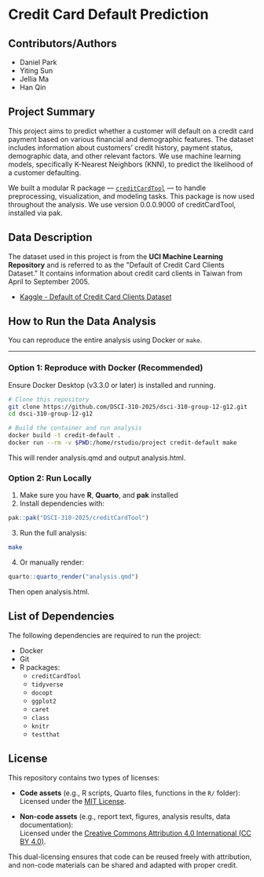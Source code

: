 # Credit Card Default Prediction

## Contributors/Authors
- Daniel Park
- Yiting Sun
- Jellia Ma
- Han Qin


## Project Summary
This project aims to predict whether a customer will default on a credit card payment based on various financial and demographic features. The dataset includes information about customers’ credit history, payment status, demographic data, and other relevant factors. We use machine learning models, specifically K-Nearest Neighbors (KNN), to predict the likelihood of a customer defaulting.

We built a modular R package — [`creditCardTool`](https://github.com/DSCI-310-2025/creditCardTool) — to handle preprocessing, visualization, and modeling tasks. This package is now used throughout the analysis.
We use version 0.0.0.9000 of creditCardTool, installed via pak.

## Data Description
The dataset used in this project is from the **UCI Machine Learning Repository** and is referred to as the "Default of Credit Card Clients Dataset." It contains information about credit card clients in Taiwan from April to September 2005.

- [Kaggle - Default of Credit Card Clients Dataset](https://www.kaggle.com/datasets/uciml/default-of-credit-card-clients-dataset)

## How to Run the Data Analysis

You can reproduce the entire analysis using Docker or `make`.

---

### Option 1: Reproduce with Docker (Recommended)

Ensure Docker Desktop (v3.3.0 or later) is installed and running.

```bash
# Clone this repository
git clone https://github.com/DSCI-310-2025/dsci-310-group-12-g12.git
cd dsci-310-group-12-g12

# Build the container and run analysis
docker build -t credit-default .
docker run --rm -v $PWD:/home/rstudio/project credit-default make
```

This will render analysis.qmd and output analysis.html.

### Option 2: Run Locally
1.	Make sure you have **R**, **Quarto**, and **pak** installed
2.	Install dependencies with:

```r
pak::pak("DSCI-310-2025/creditCardTool")
```
3.	Run the full analysis:

```bash
make
```

4.	Or manually render:
```r
quarto::quarto_render("analysis.qmd")
```
Then open analysis.html.

## List of Dependencies
The following dependencies are required to run the project:

- Docker
- Git 
- R packages: 
    - `creditCardTool`
    - `tidyverse`
    - `docopt`
    - `ggplot2`
    - `caret`
    - `class`
    - `knitr`
    - `testthat`


## License

This repository contains two types of licenses:

- **Code assets** (e.g., R scripts, Quarto files, functions in the `R/` folder):  
  Licensed under the [MIT License](./LICENSE.md).

- **Non-code assets** (e.g., report text, figures, analysis results, data documentation):  
  Licensed under the [Creative Commons Attribution 4.0 International (CC BY 4.0)](https://creativecommons.org/licenses/by/4.0/).

This dual-licensing ensures that code can be reused freely with attribution, and non-code materials can be shared and adapted with proper credit.



















